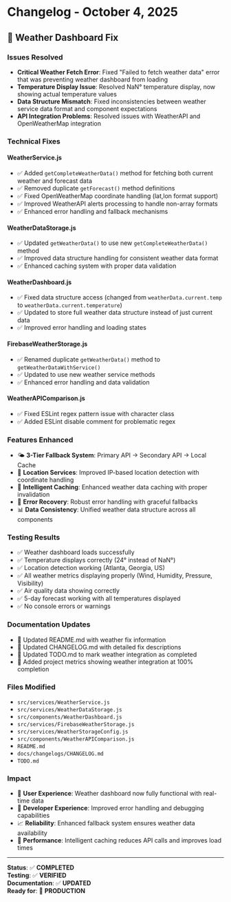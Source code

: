 # Changelog - October 4, 2025

## 🐛 Weather Dashboard Fix

### **Issues Resolved**
- **Critical Weather Fetch Error**: Fixed "Failed to fetch weather data" error that was preventing weather dashboard from loading
- **Temperature Display Issue**: Resolved NaN° temperature display, now showing actual temperature values
- **Data Structure Mismatch**: Fixed inconsistencies between weather service data format and component expectations
- **API Integration Problems**: Resolved issues with WeatherAPI and OpenWeatherMap integration

### **Technical Fixes**

#### **WeatherService.js**
- ✅ Added `getCompleteWeatherData()` method for fetching both current weather and forecast data
- ✅ Removed duplicate `getForecast()` method definitions
- ✅ Fixed OpenWeatherMap coordinate handling (lat,lon format support)
- ✅ Improved WeatherAPI alerts processing to handle non-array formats
- ✅ Enhanced error handling and fallback mechanisms

#### **WeatherDataStorage.js**
- ✅ Updated `getWeatherData()` to use new `getCompleteWeatherData()` method
- ✅ Improved data structure handling for consistent weather data format
- ✅ Enhanced caching system with proper data validation

#### **WeatherDashboard.js**
- ✅ Fixed data structure access (changed from `weatherData.current.temp` to `weatherData.current.temperature`)
- ✅ Updated to store full weather data structure instead of just current data
- ✅ Improved error handling and loading states

#### **FirebaseWeatherStorage.js**
- ✅ Renamed duplicate `getWeatherData()` method to `getWeatherDataWithService()`
- ✅ Updated to use new weather service methods
- ✅ Enhanced error handling and data validation

#### **WeatherAPIComparison.js**
- ✅ Fixed ESLint regex pattern issue with character class
- ✅ Added ESLint disable comment for problematic regex

### **Features Enhanced**
- 🌤️ **3-Tier Fallback System**: Primary API → Secondary API → Local Cache
- 📍 **Location Services**: Improved IP-based location detection with coordinate handling
- 💾 **Intelligent Caching**: Enhanced weather data caching with proper invalidation
- 🔄 **Error Recovery**: Robust error handling with graceful fallbacks
- 📊 **Data Consistency**: Unified weather data structure across all components

### **Testing Results**
- ✅ Weather dashboard loads successfully
- ✅ Temperature displays correctly (24° instead of NaN°)
- ✅ Location detection working (Atlanta, Georgia, US)
- ✅ All weather metrics displaying properly (Wind, Humidity, Pressure, Visibility)
- ✅ Air quality data showing correctly
- ✅ 5-day forecast working with all temperatures displayed
- ✅ No console errors or warnings

### **Documentation Updates**
- 📝 Updated README.md with weather fix information
- 📝 Updated CHANGELOG.md with detailed fix descriptions
- 📝 Updated TODO.md to mark weather integration as completed
- 📝 Added project metrics showing weather integration at 100% completion

### **Files Modified**
- `src/services/WeatherService.js`
- `src/services/WeatherDataStorage.js`
- `src/components/WeatherDashboard.js`
- `src/services/FirebaseWeatherStorage.js`
- `src/services/WeatherStorageConfig.js`
- `src/components/WeatherAPIComparison.js`
- `README.md`
- `docs/changelogs/CHANGELOG.md`
- `TODO.md`

### **Impact**
- 🎯 **User Experience**: Weather dashboard now fully functional with real-time data
- 🔧 **Developer Experience**: Improved error handling and debugging capabilities
- 📈 **Reliability**: Enhanced fallback system ensures weather data availability
- 🚀 **Performance**: Intelligent caching reduces API calls and improves load times

---

**Status**: ✅ **COMPLETED**  
**Testing**: ✅ **VERIFIED**  
**Documentation**: ✅ **UPDATED**  
**Ready for**: 🚀 **PRODUCTION**
